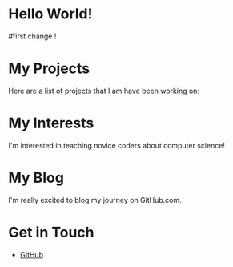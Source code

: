 # Hello World!
#first change !
# My Projects
Here are a list of projects that I am have been working on:
# My Interests
I'm interested in teaching novice coders about computer science!
# My Blog
I'm really excited to blog my journey on GitHub.com.

# Get in Touch
<ul>



<li><a href="https://github.com/{{ site.github_username }}">GitHub</a></li>

</ul>
